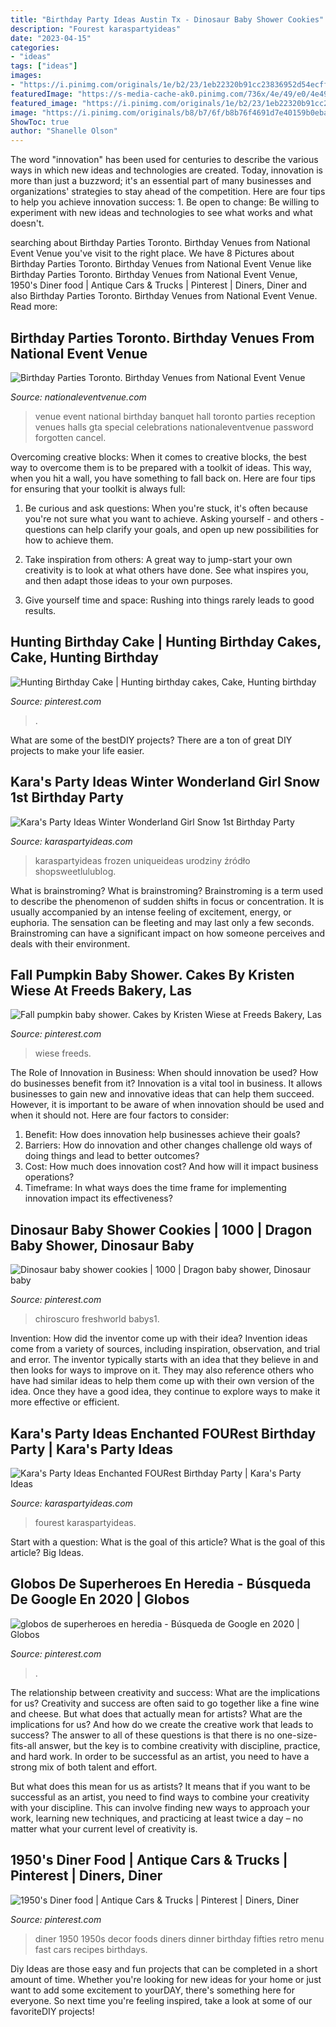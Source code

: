 ```yaml
---
title: "Birthday Party Ideas Austin Tx - Dinosaur Baby Shower Cookies"
description: "Fourest karaspartyideas"
date: "2023-04-15"
categories:
- "ideas"
tags: ["ideas"]
images:
- "https://i.pinimg.com/originals/1e/b2/23/1eb22320b91cc23836952d54ecff8654.jpg"
featuredImage: "https://s-media-cache-ak0.pinimg.com/736x/4e/49/e0/4e49e070c3fed34c4313ed99be5c7e25.jpg"
featured_image: "https://i.pinimg.com/originals/1e/b2/23/1eb22320b91cc23836952d54ecff8654.jpg"
image: "https://i.pinimg.com/originals/b8/b7/6f/b8b76f4691d7e40159b0ebac78af2313.jpg"
ShowToc: true
author: "Shanelle Olson"
---
```



The word "innovation" has been used for centuries to describe the various ways in which new ideas and technologies are created. Today, innovation is more than just a buzzword; it's an essential part of many businesses and organizations' strategies to stay ahead of the competition. Here are four tips to help you achieve innovation success: 1. Be open to change: Be willing to experiment with new ideas and technologies to see what works and what doesn't.

	

		
searching about Birthday Parties Toronto. Birthday Venues from National Event Venue you've visit to the right place. We have 8 Pictures about Birthday Parties Toronto. Birthday Venues from National Event Venue like Birthday Parties Toronto. Birthday Venues from National Event Venue, 1950&#039;s Diner food | Antique Cars &amp; Trucks | Pinterest | Diners, Diner and also Birthday Parties Toronto. Birthday Venues from National Event Venue. Read more:
		
    
## Birthday Parties Toronto. Birthday Venues From National Event Venue

<img loading=lazy src="https://nationaleventvenue.com/wp-content/uploads/2015/04/11105713_1561816350745418_268793893_o.jpg" onerror="this.onerror=null;this.src='https://tse2.mm.bing.net/th?id=OIP.k7nYbkuwy0Q1_jv9mQ4UwQHaD5&amp;pid=15.1';" alt="Birthday Parties Toronto. Birthday Venues from National Event Venue">

_Source: nationaleventvenue.com_

>venue event national birthday banquet hall toronto parties reception venues halls gta special celebrations nationaleventvenue password forgotten cancel. 

	

Overcoming creative blocks:
When it comes to creative blocks, the best way to overcome them is to be prepared with a toolkit of ideas. This way, when you hit a wall, you have something to fall back on. Here are four tips for ensuring that your toolkit is always full:
1. Be curious and ask questions: When you're stuck, it's often because you're not sure what you want to achieve. Asking yourself - and others - questions can help clarify your goals, and open up new possibilities for how to achieve them.

2. Take inspiration from others: A great way to jump-start your own creativity is to look at what others have done. See what inspires you, and then adapt those ideas to your own purposes.

3. Give yourself time and space: Rushing into things rarely leads to good results.

    
## Hunting Birthday Cake | Hunting Birthday Cakes, Cake, Hunting Birthday

<img loading=lazy src="https://i.pinimg.com/originals/05/3e/98/053e98ed630a01c1041ceaff62e69da1.jpg" onerror="this.onerror=null;this.src='https://tse3.mm.bing.net/th?id=OIP.f3qtIAeLYMIoq7dM8tmW7QHaJ4&amp;pid=15.1';" alt="Hunting Birthday Cake | Hunting birthday cakes, Cake, Hunting birthday">

_Source: pinterest.com_

>. 

	

What are some of the bestDIY projects?
There are a ton of great DIY projects to make your life easier.

    
## Kara&#039;s Party Ideas Winter Wonderland Girl Snow 1st Birthday Party

<img loading=lazy src="https://karaspartyideas.com/wp-content/uploads/2013/01/Winter-Wonderland-1st-First-Birthday-Party-via-Karas-Party-Ideas-karaspartyideas.com_.png" onerror="this.onerror=null;this.src='https://tse3.mm.bing.net/th?id=OIP.3iliZUi43P9vWTyx0fncowHaFh&amp;pid=15.1';" alt="Kara&#039;s Party Ideas Winter Wonderland Girl Snow 1st Birthday Party">

_Source: karaspartyideas.com_

>karaspartyideas frozen uniqueideas urodziny źródło shopsweetlulublog. 

	

What is brainstroming?
What is brainstroming? Brainstroming is a term used to describe the phenomenon of sudden shifts in focus or concentration. It is usually accompanied by an intense feeling of excitement, energy, or euphoria. The sensation can be fleeting and may last only a few seconds. Brainstroming can have a significant impact on how someone perceives and deals with their environment.

    
## Fall Pumpkin Baby Shower. Cakes By Kristen Wiese At Freeds Bakery, Las

<img loading=lazy src="https://i.pinimg.com/originals/b8/b7/6f/b8b76f4691d7e40159b0ebac78af2313.jpg" onerror="this.onerror=null;this.src='https://tse3.mm.bing.net/th?id=OIP.dobReqZdZr3Y9JjxmSu62QHaLG&amp;pid=15.1';" alt="Fall pumpkin baby shower. Cakes by Kristen Wiese at Freeds Bakery, Las">

_Source: pinterest.com_

>wiese freeds. 

	

The Role of Innovation in Business: When should innovation be used? How do businesses benefit from it?
Innovation is a vital tool in business. It allows businesses to gain new and innovative ideas that can help them succeed. However, it is important to be aware of when innovation should be used and when it should not. Here are four factors to consider:
1. Benefit: How does innovation help businesses achieve their goals?
2. Barriers: How do innovation and other changes challenge old ways of doing things and lead to better outcomes?
3. Cost: How much does innovation cost? And how will it impact business operations? 
4. Timeframe: In what ways does the time frame for implementing innovation impact its effectiveness?

    
## Dinosaur Baby Shower Cookies | 1000 | Dragon Baby Shower, Dinosaur Baby

<img loading=lazy src="https://i.pinimg.com/originals/1e/b2/23/1eb22320b91cc23836952d54ecff8654.jpg" onerror="this.onerror=null;this.src='https://tse4.mm.bing.net/th?id=OIP.sHZTe-9KqFx628GoJYdX4wHaKL&amp;pid=15.1';" alt="Dinosaur baby shower cookies | 1000 | Dragon baby shower, Dinosaur baby">

_Source: pinterest.com_

>chiroscuro freshworld babys1. 

	

Invention: How did the inventor come up with their idea?
Invention ideas come from a variety of sources, including inspiration, observation, and trial and error. The inventor typically starts with an idea that they believe in and then looks for ways to improve on it. They may also reference others who have had similar ideas to help them come up with their own version of the idea. Once they have a good idea, they continue to explore ways to make it more effective or efficient.

    
## Kara&#039;s Party Ideas Enchanted FOURest Birthday Party | Kara&#039;s Party Ideas

<img loading=lazy src="https://karaspartyideas.com/wp-content/uploads/2017/07/Enchanted-FOURest-Birthday-Party-via-Karas-Party-Ideas-KarasPartyIdeas.com29-683x1024.jpg" onerror="this.onerror=null;this.src='https://tse2.mm.bing.net/th?id=OIP.DHXL334JGvFBoNuZ40M_0wHaLG&amp;pid=15.1';" alt="Kara&#039;s Party Ideas Enchanted FOURest Birthday Party | Kara&#039;s Party Ideas">

_Source: karaspartyideas.com_

>fourest karaspartyideas. 

	

Start with a question: What is the goal of this article?
What is the goal of this article? Big Ideas.

    
## Globos De Superheroes En Heredia - Búsqueda De Google En 2020 | Globos

<img loading=lazy src="https://i.pinimg.com/736x/f6/95/4f/f6954f901a1565db92e5095867b10cf9.jpg" onerror="this.onerror=null;this.src='https://tse1.mm.bing.net/th?id=OIP.K39YIGUdw3bqBU5uTTROCwHaJ4&amp;pid=15.1';" alt="globos de superheroes en heredia - Búsqueda de Google en 2020 | Globos">

_Source: pinterest.com_

>. 

	

The relationship between creativity and success: What are the implications for us?
Creativity and success are often said to go together like a fine wine and cheese. But what does that actually mean for artists? What are the implications for us? And how do we create the creative work that leads to success?
The answer to all of these questions is that there is no one-size-fits-all answer, but the key is to combine creativity with discipline, practice, and hard work. In order to be successful as an artist, you need to have a strong mix of both talent and effort.

But what does this mean for us as artists? It means that if you want to be successful as an artist, you need to find ways to combine your creativity with your discipline. This can involve finding new ways to approach your work, learning new techniques, and practicing at least twice a day – no matter what your current level of creativity is.

    
## 1950&#039;s Diner Food | Antique Cars &amp; Trucks | Pinterest | Diners, Diner

<img loading=lazy src="https://s-media-cache-ak0.pinimg.com/736x/4e/49/e0/4e49e070c3fed34c4313ed99be5c7e25.jpg" onerror="this.onerror=null;this.src='https://tse4.mm.bing.net/th?id=OIP.0MbjUEAGj_cAdEdWNF7PhAEgDY&amp;pid=15.1';" alt="1950&#039;s Diner food | Antique Cars &amp; Trucks | Pinterest | Diners, Diner">

_Source: pinterest.com_

>diner 1950 1950s decor foods diners dinner birthday fifties retro menu fast cars recipes birthdays. 

	

Diy Ideas are those easy and fun projects that can be completed in a short amount of time. Whether you're looking for new ideas for your home or just want to add some excitement to yourDAY, there's something here for everyone. So next time you're feeling inspired, take a look at some of our favoriteDIY projects!

